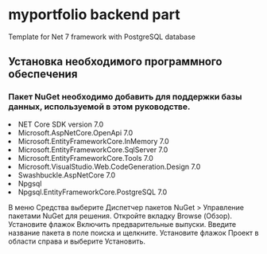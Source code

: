 # myportfolio backend part
Template for Net 7 framework with PostgreSQL database
## Установка необходимого программного обеспечения
### Пакет NuGet необходимо добавить для поддержки базы данных, используемой в этом руководстве.
<li> NET Core SDK version 7.0</li>
<li> Microsoft.AspNetCore.OpenApi 7.0</li>
<li> Microsoft.EntityFrameworkCore.InMemory 7.0</li>
<li> Microsoft.EntityFrameworkCore.SqlServer 7.0</li>
<li> Microsoft.EntityFrameworkCore.Tools 7.0</li>
<li> Microsoft.VisualStudio.Web.CodeGeneration.Design 7.0</li>
<li> Swashbuckle.AspNetCore 7.0</li>
<li> Npgsql </li>
<li> Npgsql.EntityFrameworkCore.PostgreSQL 7.0</li>

В меню Средства выберите Диспетчер пакетов NuGet > Управление пакетами NuGet для решения.
Откройте вкладку Browse (Обзор).
Установите флажок Включить предварительные выпуски.
Введите название пакета в поле поиска и щелкните.
Установите флажок Проект в области справа и выберите Установить.
